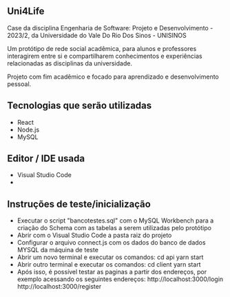 ## Uni4Life

Case da disciplina Engenharia de Software: Projeto e Desenvolvimento - 2023/2, da Universidade do Vale Do Rio Dos Sinos - UNISINOS 

Um protótipo de rede social acadêmica, para alunos e professores interagirem entre si e compartilharem conhecimentos e experiências relacionadas as disciplinas da universidade.

Projeto com fim acadêmico e focado para aprendizado e desenvolvimento pessoal.

## Tecnologias que serão utilizadas

- React
- Node.js 
- MySQL
  
## Editor / IDE usada

- Visual Studio Code
- 
## Instruções de teste/inicialização

- Executar o script "bancotestes.sql" com o MySQL Workbench para a criação do Schema com as tabelas a serem utilizadas pelo protótipo
- Abrir com o Visual Studio Code a pasta raiz do projeto
- Configurar o arquivo connect.js com os dados do banco de dados MYSQL da máquina de teste
- Abrir um novo terminal e executar os comandos:
  cd api
  yarn start
- Abrir outro terminal e executar os comandos:
  cd client 
  yarn start
- Após isso, é possível testar as paginas a partir dos endereços, por exemplo acessando os seguintes endereços:
  http://localhost:3000/login
  http://localhost:3000/register
